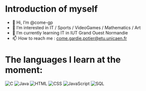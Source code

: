 # Introduction of myself
- 👋 Hi, I’m @come-gp
- 👀 I’m interested in IT / Sports / VideoGames / Mathematics / Art
- 🌱 I’m currently learning IT in IUT Grand Ouest Normandie
- 📫 How to reach me :  come.gardie.potier@etu.unicaen.fr

# The languages ​​I learn at the moment:
![C](https://img.shields.io/badge/Langage-C-blue)
![Java](https://img.shields.io/badge/Langage-Java-red)
![HTML](https://img.shields.io/badge/Langage-HTML-orange)
![CSS](https://img.shields.io/badge/Langage-CSS-blueviolet)
![JavaScript](https://img.shields.io/badge/Langage-JavaScript-yellow)
![SQL](https://img.shields.io/badge/Langage-SQL-green)


